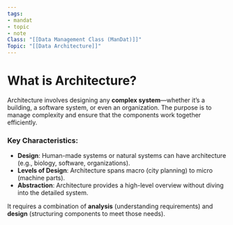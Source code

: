 ```yaml
---
tags:
- mandat
- topic
- note
Class: "[[Data Management Class (ManDat)]]"
Topic: "[[Data Architecture]]"
---
```


# What is Architecture?
Architecture involves designing any **complex system**—whether it’s a building, a software system, or even an organization. The purpose is to manage complexity and ensure that the components work together efficiently.

### Key Characteristics:
- **Design**: Human-made systems or natural systems can have architecture (e.g., biology, software, organizations).
- **Levels of Design**: Architecture spans macro (city planning) to micro (machine parts).
- **Abstraction**: Architecture provides a high-level overview without diving into the detailed system.

It requires a combination of **analysis** (understanding requirements) and **design** (structuring components to meet those needs).